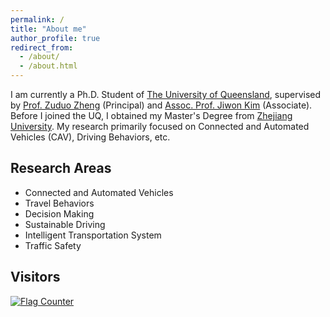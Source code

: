 ```yaml
---
permalink: /
title: "About me"
author_profile: true
redirect_from: 
  - /about/
  - /about.html
---
```



I am currently a Ph.D. Student of [The University of Queensland](https://www.uq.edu.au/), supervised by [Prof. Zuduo Zheng](http://www.connectedandautonomoustransport.com/dr-zhengs-research.html) (Principal) and [Assoc. Prof. Jiwon Kim](https://www.jiwonkim.co/about/) (Associate). Before I joined the UQ, I obtained my Master's Degree from [Zhejiang University](https://www.zju.edu.cn/english/). My research primarily focused on Connected and Automated Vehicles (CAV), Driving Behaviors, etc. 

Research Areas
------
* Connected and Automated Vehicles
* Travel Behaviors
* Decision Making
* Sustainable Driving
* Intelligent Transportation System
* Traffic Safety


Visitors
------
<a href="http://s11.flagcounter.com/more/czS"><img src="https://s11.flagcounter.com/count/czS/bg_FFFFFF/txt_000000/border_CCCCCC/columns_3/maxflags_12/viewers_0/labels_1/pageviews_1/flags_0/percent_0/" alt="Flag Counter" border="0"></a>


